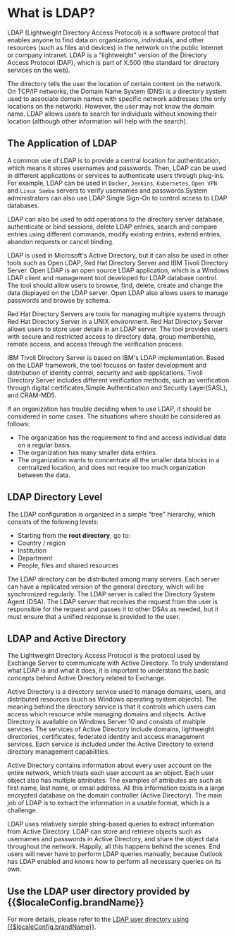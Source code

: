 # What is LDAP?

<LastUpdated/>

LDAP (Lightweight Directory Access Protocol) is a software protocol that enables anyone to find data on organizations, individuals, and other resources (such as files and devices) in the network on the public Internet or company intranet. LDAP is a "lightweight" version of the Directory Access Protocol (DAP), which is part of X.500 (the standard for directory services on the web).

The directory tells the user the location of certain content on the network. On TCP/IP networks, the Domain Name System (DNS) is a directory system used to associate domain names with specific network addresses (the only locations on the network). However, the user may not know the domain name. LDAP allows users to search for individuals without knowing their location (although other information will help with the search).

## The Application of LDAP

A common use of LDAP is to provide a central location for authentication, which means it stores usernames and passwords. Then, LDAP can be used in different applications or services to authenticate users through plug-ins. For example, LDAP can be used in `Docker`, `Jenkins`, `Kubernetes`, `Open VPN` and `Linux Samba` servers to verify usernames and passwords.System administrators can also use LDAP Single Sign-On to control access to LDAP databases.

LDAP can also be used to add operations to the directory server database, authenticate or bind sessions, delete LDAP entries, search and compare entries using different commands, modify existing entries, extend entries, abandon requests or cancel binding.

LDAP is used in Microsoft's Active Directory, but it can also be used in other tools such as Open LDAP, Red Hat Directory Server and IBM Tivoli Directory Server. Open LDAP is an open source LDAP application, which is a Windows LDAP client and management tool developed for LDAP database control. The tool should allow users to browse, find, delete, create and change the data displayed on the LDAP server. Open LDAP also allows users to manage passwords and browse by schema.

Red Hat Directory Servers are tools for managing multiple systems through Red Hat Directory Server in a UNIX environment. Red Hat Directory Server allows users to store user details in an LDAP server. The tool provides users with secure and restricted access to directory data, group membership, remote access, and access through the verification process.

IBM Tivoli Directory Server is based on IBM's LDAP implementation. Based on the LDAP framework, the tool focuses on faster development and distribution of identity control, security and web applications. Tivoli Directory Server includes different verification methods, such as verification through digital certificates,Simple Authentication and Security Layer(SASL), and CRAM-MD5.

If an organization has trouble deciding when to use LDAP, it should be considered in some cases. The situations where should be considered as follows:

- The organization has the requirement to find and access individual data on a regular basis.
- The organization has many smaller data entries.
- The organization wants to concentrate all the smaller data blocks in a centralized location, and does not require too much organization between the data.

## LDAP Directory Level

The LDAP configuration is organized in a simple "tree" hierarchy, which consists of the following levels:

- Starting from the **root directory**, go to:
- Country / region
- Institution
- Department
- People, files and shared resources

The LDAP directory can be distributed among many servers. Each server can have a replicated version of the general directory, which will be synchronized regularly. The LDAP server is called the Directory System Agent (DSA). The LDAP server that receives the request from the user is responsible for the request and passes it to other DSAs as needed, but it must ensure that a unified response is provided to the user.

## LDAP and Active Directory

The Lightweight Directory Access Protocol is the protocol used by Exchange Server to communicate with Active Directory. To truly understand what LDAP is and what it does, it is important to understand the basic concepts behind Active Directory related to Exchange.

Active Directory is a directory service used to manage domains, users, and distributed resources (such as Windows operating system objects). The meaning behind the directory service is that it controls which users can access which resource while managing domains and objects. Active Directory is available on Windows Server 10 and consists of multiple services. The services of Active Directory include domains, lightweight directories, certificates, federated identity and access management services. Each service is included under the Active Directory to extend directory management capabilities.

Active Directory contains information about every user account on the entire network, which treats each user account as an object. Each user object also has multiple attributes. The examples of attributes are such as first name, last name, or email address. All this information exists in a large encrypted database on the domain controller (Active Directory). The main job of LDAP is to extract the information in a usable format, which is a challenge.

LDAP uses relatively simple string-based queries to extract information from Active Directory. LDAP can store and retrieve objects such as usernames and passwords in Active Directory, and share the object data throughout the network. Happily, all this happens behind the scenes. End users will never have to perform LDAP queries manually, because Outlook has LDAP enabled and knows how to perform all necessary queries on its own.

## Use the LDAP user directory provided by {{$localeConfig.brandName}}

For more details, please refer to the [LDAP user directory using {{$localeConfig.brandName}}](/guides/users/ldap-user-directory.md).
